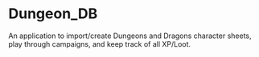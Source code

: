 # Dungeon_DB
An application to import/create Dungeons and Dragons character sheets, play through campaigns, and keep track of all XP/Loot.

